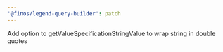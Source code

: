 ```yaml
---
'@finos/legend-query-builder': patch
---
```


Add option to getValueSpecificationStringValue to wrap string in double quotes
